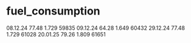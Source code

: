# fuel_consumption

08.12.24  77.48  1.729  59835
09.12.24  64.28  1.649  60432
29.12.24  77.48  1.729  61028
20.01.25  79.26  1.809  61651
